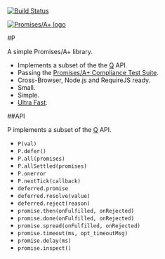 [![Build Status](https://travis-ci.org/rkatic/p.png?branch=master)](https://travis-ci.org/rkatic/p)

<a href="http://promises-aplus.github.com/promises-spec">
    <img src="http://promises-aplus.github.com/promises-spec/assets/logo-small.png"
         alt="Promises/A+ logo" title="Promises/A+ 1.0 compliant" />
</a>

#P

A simple Promises/A+ library.

- Implements a subset of the the [Q](https://github.com/kriskowal/q) API.
- Passing the [Promises/A+ Compliance Test Suite](https://github.com/promises-aplus/promises-tests).
- Cross-Browser, Node.js and RequireJS ready.
- Small.
- Simple.
- [Ultra Fast](http://jsperf.com/wqfwewefewrw/9).

##API

P implements a subset of the [Q](https://github.com/kriskowal/q) API.

- `P(val)`
- `P.defer()`
- `P.all(promises)`
- `P.allSettled(promises)`
- `P.onerror`
- `P.nextTick(callback)`
- `deferred.promise`
- `deferred.resolve(value)`
- `deferred.reject(reason)`
- `promise.then(onFulfilled, onRejected)`
- `promise.done(onFulfilled, onRejected)`
- `promise.spread(onFulfilled, onRejected)`
- `promise.timeout(ms, opt_timeoutMsg)`
- `promise.delay(ms)`
- `promise.inspect()`
